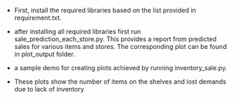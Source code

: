 - First, install the required libraries based on the list provided in requirement.txt.
 
- after installing all required libraries first run sale_prediction_each_store.py. This provides a report from predicted sales for various items and stores. The corresponding plot can be found in plot_output folder. 
 
- a sample demo for creating plots achieved by running inventory_sale.py. 
 
- These plots show the number of items on the shelves and lost demands due to lack of inventory 

